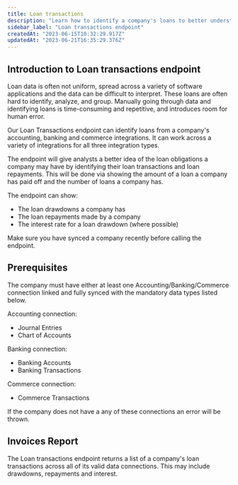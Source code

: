 ```yaml
---
title: Loan transactions
description: "Learn how to identify a company's loans to better understand its financial health"
sidebar_label: "Loan transactions endpoint"
createdAt: "2023-06-15T10:32:29.917Z"
updatedAt: "2023-06-21T16:35:29.376Z"
---
```


## Introduction to Loan transactions endpoint
Loan data is often not uniform, spread across a variety of software applications and the data can be difficult to interpret.
These loans are often hard to identify, analyze, and group.
Manually going through data and identifying loans is time-consuming and repetitive, and introduces room for human error.

Our Loan Transactions endpoint can identify loans from a company's accounting, banking and commerce integrations. 
It can work across a variety of integrations for all three integration types.

The endpoint will give analysts a better idea of the loan obligations a company may have by identifying their loan transactions and loan repayments.
This will be done via showing the amount of a loan a company has paid off and the number of loans a company has.

The endpoint can show:
- The loan drawdowns a company has
- The loan repayments made by a company
- The interest rate for a loan drawdown (where possible)

Make sure you have synced a company recently before calling the endpoint.

## Prerequisites
The company must have either at least one Accounting/Banking/Commerce connection linked and fully synced with the mandatory data types listed below.

Accounting connection:
- Journal Entries
- Chart of Accounts

Banking connection:
- Banking Accounts
- Banking Transactions

Commerce connection:
- Commerce Transactions

If the company does not have a any of these connections an error will be thrown.

## Invoices Report
The Loan transactions endpoint returns a list of a company's loan transactions across all of its valid data connections.
This may include drawdowns, repayments and interest.

